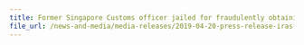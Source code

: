 ```yaml
---
title: Former Singapore Customs officer jailed for fraudulently obtaining GST tourist refunds
file_url: /news-and-media/media-releases/2019-04-20-press-release-iras-customs-spf.pdf
---
```

